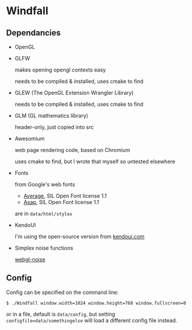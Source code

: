 # Windfall


## Dependancies

*   OpenGL

*   GLFW 

    makes opening opengl contexts easy

    needs to be compiled & installed, uses cmake to find

*   GLEW (The OpenGL Extension Wrangler Library)

    needs to be compiled & installed, uses cmake to find

*   GLM (GL mathematics library)

    header-only, just copied into src

*   Awesomium

    web page rendering code, based on Chromium

    uses cmake to find, but I wrote that myself so untested elsewhere

*   Fonts

    from Google's web fonts 

    * [Average](http://www.google.com/webfonts/specimen/Average), SIL Open Font license 1.1
    * [Asap](http://www.google.com/webfonts/specimen/Asap), SIL Open Font license 1.1

    are in `data/html/styles`

*   KendoUI 

    I'm using the open-source version from [kendoui.com](http://kendoui.com)

*   Simplex noise functions

    [webgl-noise](https://github.com/ashima/webgl-noise)

## Config

Config can be specified on the command line:

`$ ./Windfall window.width=1024 window.height=768 window.fullscreen=0`

or in a file, default is `data/config`, but setting `configfile=data/somethingelse` will load a different config file instead.

